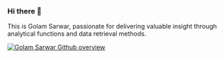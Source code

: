 ### Hi there 👋

This is Golam Sarwar, passionate for delivering valuable insight through analytical functions and data retrieval methods.

[![Golam Sarwar Github overview](https://github-readme-stats.vercel.app/api?username=asmgolamsarwar)](https://github.com/anuraghazra/github-readme-stats)
